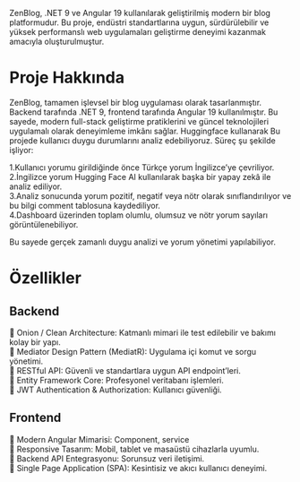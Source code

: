 ZenBlog, .NET 9 ve Angular 19 kullanılarak geliştirilmiş modern bir blog platformudur. Bu proje, endüstri standartlarına uygun, sürdürülebilir ve yüksek performanslı web uygulamaları geliştirme deneyimi kazanmak amacıyla oluşturulmuştur.

<h1>Proje Hakkında</h1>
ZenBlog, tamamen işlevsel bir blog uygulaması olarak tasarlanmıştır. Backend tarafında .NET 9, frontend tarafında Angular 19 kullanılmıştır. Bu sayede, modern full-stack geliştirme pratiklerini ve güncel teknolojileri uygulamalı olarak deneyimleme imkânı sağlar.
Huggingface kullanarak Bu projede kullanıcı duygu durumlarını analiz edebiliyoruz. Süreç şu şekilde işliyor:

1.Kullanıcı yorumu girildiğinde önce Türkçe yorum İngilizce’ye çevriliyor. <br>
2.İngilizce yorum Hugging Face AI kullanılarak başka bir yapay zekâ ile analiz ediliyor.<br>
3.Analiz sonucunda yorum pozitif, negatif veya nötr olarak sınıflandırılıyor ve bu bilgi comment tablosuna kaydediliyor.<br>
4.Dashboard üzerinden toplam olumlu, olumsuz ve nötr yorum sayıları görüntülenebiliyor.<br>

Bu sayede gerçek zamanlı duygu analizi ve yorum yönetimi yapılabiliyor.

<h1>Özellikler</h1>
<h2>Backend</h2>
📌 Onion / Clean Architecture: Katmanlı mimari ile test edilebilir ve bakımı kolay bir yapı.<br>
📌 Mediator Design Pattern (MediatR): Uygulama içi komut ve sorgu yönetimi.<br>
📌 RESTful API: Güvenli ve standartlara uygun API endpoint’leri.<br>
📌 Entity Framework Core: Profesyonel veritabanı işlemleri.<br>
📌 JWT Authentication & Authorization: Kullanıcı güvenliği.<br>

<h2>Frontend</h2>

📌 Modern Angular Mimarisi: Component, service<br>
📌 Responsive Tasarım: Mobil, tablet ve masaüstü cihazlarla uyumlu.<br>
📌 Backend API Entegrasyonu: Sorunsuz veri iletişimi.<br>
📌 Single Page Application (SPA): Kesintisiz ve akıcı kullanıcı deneyimi.<br>

